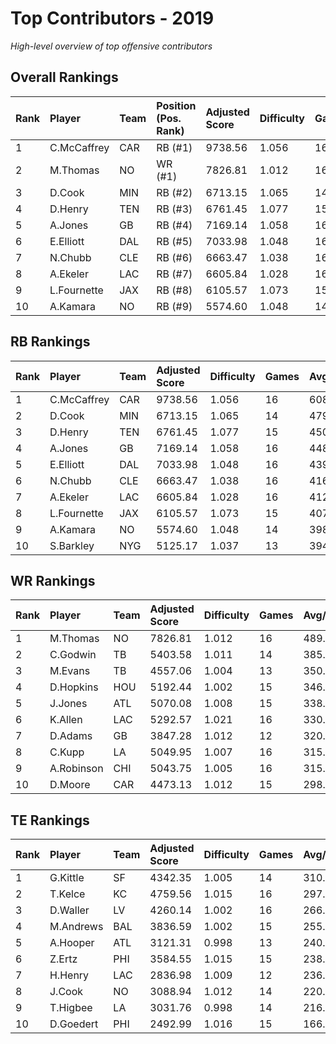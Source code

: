 # Top Contributors - 2019

*High-level overview of top offensive contributors*

## Overall Rankings

| Rank | Player      | Team | Position (Pos. Rank) | Adjusted Score | Difficulty | Games | Avg/Game | Typical | Consistency | Trend      |
| :----| :-----------| :----| :--------------------| :--------------| :----------| :-----| :--------| :-------| :-----------| :----------|
| 1    | C.McCaffrey | CAR  | RB (#1)              | 9738.56        | 1.056      | 16    | 608.66   | 612.33  | 8/2/6       | Decreasing |
| 2    | M.Thomas    | NO   | WR (#1)              | 7826.81        | 1.012      | 16    | 489.18   | 497.12  | 8/2/6       | Increasing |
| 3    | D.Cook      | MIN  | RB (#2)              | 6713.15        | 1.065      | 14    | 479.51   | 459.34  | 6/2/6       | Decreasing |
| 4    | D.Henry     | TEN  | RB (#3)              | 6761.45        | 1.077      | 15    | 450.76   | 418.61  | 7/2/6       | Increasing |
| 5    | A.Jones     | GB   | RB (#4)              | 7169.14        | 1.058      | 16    | 448.07   | 409.96  | 8/1/7       | Stable     |
| 6    | E.Elliott   | DAL  | RB (#5)              | 7033.98        | 1.048      | 16    | 439.62   | 450.54  | 8/3/5       | Stable     |
| 7    | N.Chubb     | CLE  | RB (#6)              | 6663.47        | 1.038      | 16    | 416.47   | 380.57  | 8/1/7       | Stable     |
| 8    | A.Ekeler    | LAC  | RB (#7)              | 6605.84        | 1.028      | 16    | 412.87   | 384.86  | 8/1/7       | Decreasing |
| 9    | L.Fournette | JAX  | RB (#8)              | 6105.57        | 1.073      | 15    | 407.04   | 349.05  | 7/2/6       | Decreasing |
| 10   | A.Kamara    | NO   | RB (#9)              | 5574.60        | 1.048      | 14    | 398.19   | 348.08  | 6/2/6       | Stable     |

## RB Rankings

| Rank | Player      | Team | Adjusted Score | Difficulty | Games | Avg/Game | Typical | Consistency | Trend      |
| :----| :-----------| :----| :--------------| :----------| :-----| :--------| :-------| :-----------| :----------|
| 1    | C.McCaffrey | CAR  | 9738.56        | 1.056      | 16    | 608.66   | 612.33  | 8/2/6       | Decreasing |
| 2    | D.Cook      | MIN  | 6713.15        | 1.065      | 14    | 479.51   | 459.34  | 6/2/6       | Decreasing |
| 3    | D.Henry     | TEN  | 6761.45        | 1.077      | 15    | 450.76   | 418.61  | 7/2/6       | Increasing |
| 4    | A.Jones     | GB   | 7169.14        | 1.058      | 16    | 448.07   | 409.96  | 8/1/7       | Stable     |
| 5    | E.Elliott   | DAL  | 7033.98        | 1.048      | 16    | 439.62   | 450.54  | 8/3/5       | Stable     |
| 6    | N.Chubb     | CLE  | 6663.47        | 1.038      | 16    | 416.47   | 380.57  | 8/1/7       | Stable     |
| 7    | A.Ekeler    | LAC  | 6605.84        | 1.028      | 16    | 412.87   | 384.86  | 8/1/7       | Decreasing |
| 8    | L.Fournette | JAX  | 6105.57        | 1.073      | 15    | 407.04   | 349.05  | 7/2/6       | Decreasing |
| 9    | A.Kamara    | NO   | 5574.60        | 1.048      | 14    | 398.19   | 348.08  | 6/2/6       | Stable     |
| 10   | S.Barkley   | NYG  | 5125.17        | 1.037      | 13    | 394.24   | 343.21  | 4/2/7       | Stable     |

## WR Rankings

| Rank | Player     | Team | Adjusted Score | Difficulty | Games | Avg/Game | Typical | Consistency | Trend      |
| :----| :----------| :----| :--------------| :----------| :-----| :--------| :-------| :-----------| :----------|
| 1    | M.Thomas   | NO   | 7826.81        | 1.012      | 16    | 489.18   | 497.12  | 8/2/6       | Increasing |
| 2    | C.Godwin   | TB   | 5403.58        | 1.011      | 14    | 385.97   | 318.02  | 5/3/6       | Decreasing |
| 3    | M.Evans    | TB   | 4557.06        | 1.004      | 13    | 350.54   | 228.18  | 5/2/6       | Decreasing |
| 4    | D.Hopkins  | HOU  | 5192.44        | 1.002      | 15    | 346.16   | 325.23  | 7/2/6       | Increasing |
| 5    | J.Jones    | ATL  | 5070.08        | 1.008      | 15    | 338.01   | 269.45  | 7/1/7       | Increasing |
| 6    | K.Allen    | LAC  | 5292.57        | 1.021      | 16    | 330.79   | 302.61  | 8/1/7       | Increasing |
| 7    | D.Adams    | GB   | 3847.28        | 1.012      | 12    | 320.61   | 333.35  | 5/1/6       | Increasing |
| 8    | C.Kupp     | LA   | 5049.95        | 1.007      | 16    | 315.62   | 241.58  | 8/1/7       | Decreasing |
| 9    | A.Robinson | CHI  | 5043.75        | 1.005      | 16    | 315.23   | 331.32  | 8/1/7       | Increasing |
| 10   | D.Moore    | CAR  | 4473.13        | 1.012      | 15    | 298.21   | 301.10  | 7/3/5       | Increasing |

## TE Rankings

| Rank | Player    | Team | Adjusted Score | Difficulty | Games | Avg/Game | Typical | Consistency | Trend      |
| :----| :---------| :----| :--------------| :----------| :-----| :--------| :-------| :-----------| :----------|
| 1    | G.Kittle  | SF   | 4342.35        | 1.005      | 14    | 310.17   | 303.85  | 6/1/7       | Increasing |
| 2    | T.Kelce   | KC   | 4759.56        | 1.015      | 16    | 297.47   | 305.71  | 8/1/7       | Increasing |
| 3    | D.Waller  | LV   | 4260.14        | 1.002      | 16    | 266.26   | 241.23  | 8/1/7       | Increasing |
| 4    | M.Andrews | BAL  | 3836.59        | 1.002      | 15    | 255.77   | 261.11  | 7/3/5       | Stable     |
| 5    | A.Hooper  | ATL  | 3121.31        | 0.998      | 13    | 240.10   | 235.23  | 5/0/8       | Decreasing |
| 6    | Z.Ertz    | PHI  | 3584.55        | 1.015      | 15    | 238.97   | 222.88  | 7/0/8       | Increasing |
| 7    | H.Henry   | LAC  | 2836.98        | 1.009      | 12    | 236.42   | 235.98  | 5/1/6       | Decreasing |
| 8    | J.Cook    | NO   | 3088.94        | 1.012      | 14    | 220.64   | 209.53  | 7/0/7       | Increasing |
| 9    | T.Higbee  | LA   | 3031.76        | 0.998      | 14    | 216.55   | 155.02  | 6/2/6       | Increasing |
| 10   | D.Goedert | PHI  | 2492.99        | 1.016      | 15    | 166.20   | 179.26  | 7/0/8       | Increasing |

